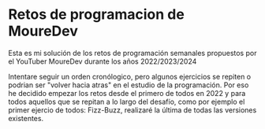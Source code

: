 # Retos de programacion de MoureDev
Esta es mi solución de los retos de programación semanales propuestos por el YouTuber MoureDev durante los años 2022/2023/2024

Intentare seguir un orden cronólogico, pero algunos ejercicios se repiten o podrian ser "volver hacia atras" en el estudio de la programación. Por eso he decidido empezar los retos desde el primero de todos en 2022 y para todos aquellos que se repitan a lo largo del desafío, como por ejemplo el primer ejercio de todos: Fizz-Buzz, realizaré la última de todas las versiones existentes.
